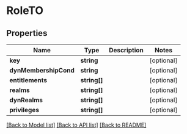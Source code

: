# RoleTO

## Properties
Name | Type | Description | Notes
------------ | ------------- | ------------- | -------------
**key** | **string** |  | [optional] 
**dynMembershipCond** | **string** |  | [optional] 
**entitlements** | **string[]** |  | [optional] 
**realms** | **string[]** |  | [optional] 
**dynRealms** | **string[]** |  | [optional] 
**privileges** | **string[]** |  | [optional] 

[[Back to Model list]](../README.md#documentation-for-models) [[Back to API list]](../README.md#documentation-for-api-endpoints) [[Back to README]](../README.md)


